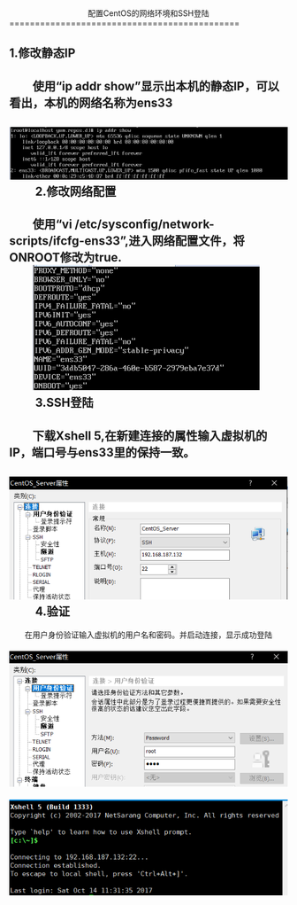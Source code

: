 <center>配置CentOS的网络环境和SSH登陆</center>
=============================================
<br/>

1.修改静态IP
------------
　　使用“ip addr show”显示出本机的静态IP，可以看出，本机的网络名称为ens33
    <br/>
　　![](1.png)
    <br/>
　　
2.修改网络配置
--------------
　　使用“vi /etc/sysconfig/network-scripts/ifcfg-ens33”,进入网络配置文件，将ONROOT修改为true.
    <br/>
　　![](2.png)
    <br/>
　　
3.SSH登陆
---------
　　下载Xshell 5,在新建连接的属性输入虚拟机的IP，端口号与ens33里的保持一致。
    <br/>
　　![](3.png)
    <br/>
　　
4.验证
---------
　　在用户身份验证输入虚拟机的用户名和密码。并启动连接，显示成功登陆
    <br/>
　　![](4.png)
    <br/>
　　![](5.png)
